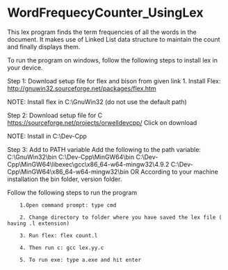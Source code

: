 # WordFrequecyCounter_UsingLex
This lex program finds the term frequencies of all the words in the document. It makes use of Linked List data structure to maintain the count and finally displays them.

To run the program on windows, follow the following steps to install lex in your device.

Step 1: Download setup file for flex and bison from given link
        1. Install Flex: http://gnuwin32.sourceforge.net/packages/flex.htm

NOTE: Install flex in C:\GnuWin32 (do not use the default path)

Step 2: Download setup file for C
        https://sourceforge.net/projects/orwelldevcpp/
        Click on download

NOTE: Install in C:\Dev-Cpp

Step 3: Add to PATH variable
        Add the following to the path variable:
        C:\GnuWin32\bin
        C:\Dev-Cpp\MinGW64\bin
        C:\Dev-Cpp\MinGW64\libexec\gcc\x86_64-w64-mingw32\4.9.2
        C:\Dev-Cpp\MinGW64\x86_64-w64-mingw32\bin
        OR
        According to your machine installation the bin folder, version folder.

Follow the following steps to run the program

        1.Open command prompt: type cmd
  
        2. Change directory to folder where you have saved the lex file ( having .l extension)
  
        3. Run flex: flex count.l
  
        4. Then run c: gcc lex.yy.c
  
        5. To run exe: type a.exe and hit enter
